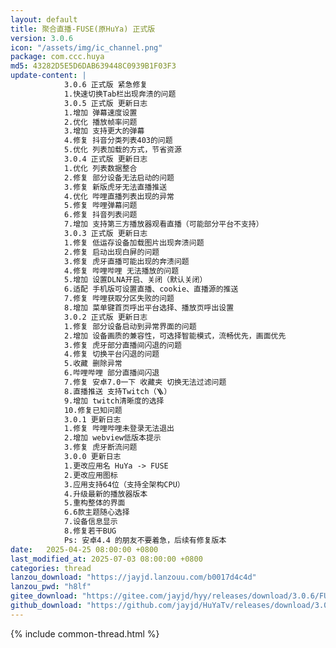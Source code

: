 ```yaml
---
layout: default
title: 聚合直播-FUSE(原HuYa) 正式版
version: 3.0.6
icon: "/assets/img/ic_channel.png"
package: com.ccc.huya
md5: 43282D5E5D6DAB639448C0939B1F03F3
update-content: |
            3.0.6 正式版 紧急修复
            1.快速切换Tab栏出现奔溃的问题
            3.0.5 正式版 更新日志
            1.增加 弹幕速度设置
            2.优化 播放帧率问题
            3.增加 支持更大的弹幕
            4.修复 抖音分类列表403的问题
            5.优化 列表加载的方式，节省资源
            3.0.4 正式版 更新日志
            1.优化 列表数据整合
            2.修复 部分设备无法启动的问题
            3.修复 新版虎牙无法直播推送
            4.优化 哔哩直播列表出现的异常
            5.修复 哔哩弹幕问题
            6.修复 抖音列表问题
            7.增加 支持第三方播放器观看直播（可能部分平台不支持）
            3.0.3 正式版 更新日志
            1.修复 低运存设备加载图片出现奔溃问题
            2.修复 启动出现白屏的问题
            3.修复 虎牙直播可能出现的奔溃问题
            4.修复 哔哩哔哩 无法播放的问题
            5.增加 设置DLNA开启、关闭（默认关闭）
            6.适配 手机版可设置直播、cookie、直播源的推送
            7.修复 哔哩获取分区失败的问题
            8.增加 菜单键首页呼出平台选择、播放页呼出设置
            3.0.2 正式版 更新日志
            1.修复 部分设备启动到异常界面的问题
            2.增加 设备画质的兼容性，可选择智能模式，流畅优先，画面优先
            3.修复 虎牙部分直播间闪退的问题
            4.修复 切换平台闪退的问题
            5.收藏 删除异常
            6.哔哩哔哩 部分直播间闪退
            7.修复 安卓7.0一下 收藏夹 切换无法过滤问题
            8.直播推送 支持Twitch（🪜）
            9.增加 twitch清晰度的选择
            10.修复已知问题
            3.0.1 更新日志
            1.修复 哔哩哔哩未登录无法退出
            2.增加 webview低版本提示
            3.修复 虎牙断流问题
            3.0.0 更新日志
            1.更改应用名 HuYa -> FUSE
            2.更改应用图标
            3.应用支持64位（支持全架构CPU）
            4.升级最新的播放器版本
            5.重构整体的界面
            6.6款主题随心选择
            7.设备信息显示
            8.修复若干BUG
            Ps: 安卓4.4 的朋友不要着急，后续有修复版本
date:   2025-04-25 08:00:00 +0800
last_modified_at: 2025-07-03 08:00:00 +0800
categories: thread
lanzou_download: "https://jayjd.lanzouu.com/b0017d4c4d"
lanzou_pwd: "h8lf"
gitee_download: "https://gitee.com/jayjd/hyy/releases/download/3.0.6/FUSE-3.0.6-20250812.apk"
github_download: "https://github.com/jayjd/HuYaTv/releases/download/3.0.6/FUSE-3.0.6-20250812.apk"
---
```

{% include common-thread.html %}
